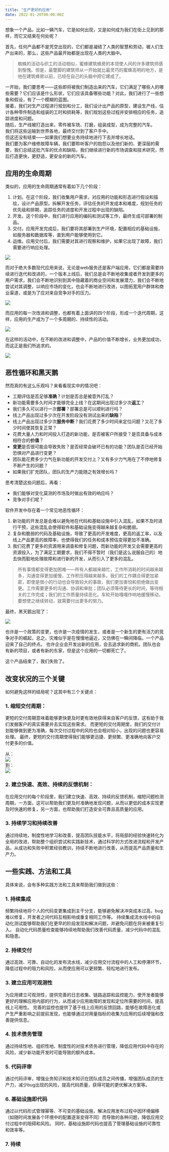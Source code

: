 ```yaml
---
title: "生产更好的应用"
date: 2022-01-20T00:00:00Z
---
```


想象一个产品，比如一辆汽车，它是如何出现，又是如何成为我们在街上见到的那样，而它又结束在何处呢？

首先，任何产品都不是凭空出现的，它们都是凝结了人类的智慧和劳动，被人们生产出来的，那么，这些产品最开始都是出现在人类的大脑中。

> 蜘蛛的活动与织工的活动相似，蜜蜂建筑蜂房的本领使人间的许多建筑师感到惭愧。但是，最蹩脚的建筑师从一开始就比最灵巧的蜜蜂高明的地方，是他在建筑蜂房以前，已经在自己的头脑中把它建成了。

一开始，我们要思考——这些即将被我们制造出来的汽车，它们满足了哪些人的哪些需要？它们应该是什么形状，它们应该具备哪些功能？对此，我们进行了一些想象和假设，有了一个模糊的蓝图。  
接着，我们对生产过程进行规划和分工，我们设计出产品的原型，建设生产线，估计各种零件制造和组装的工时和损耗等，我们规划这些过程并安排相应的任务，追踪进度和问题。  
随后，生产线被打造出来，零件被车铣、打磨，组装成型，成为完整的汽车。  
我们将这些运输到世界各地，最终交付到了客户手中。  
但这还没有结束——如果我们想要业务持续地进行下去并增长地话。  
我们要为客户维修故障车辆，我们要聆听客户的抱怨以及他们新的、更深层的需要，我们总结这批汽车的优点和缺陷，我们继续进行新的市场调查和技术研究，然后打造更快，更舒适，更安全的新的汽车。

## 应用的生命周期

类似的，应用的生命周期通常有着如下几个阶段：
1. 计划。在这个阶段，我们收集用户需求，对应用的功能和形态进行假设和描绘，设计产品原型。拆解开发任务，评估任务的开发成本和难度，规划任务的优先级和排期，追踪任务的进度和开发过程中出现的缺陷。
2. 开发。这个阶段中，我们进行应用的编码和测试等工作，最终生成可部署的制品。
3. 交付。应用开发完成后，我们要将其部署到生产环境，配置相应的基础设施，如服务器和数据库等，直到用户能够使用到它。
4. 运维。应用交付后，我们需要对其进行观察和维护，如果它出现了故障，我们需要进行响应处理。  

![](/build-better-apps/1.png)

而对于绝大多数现代应用来说，无论是web服务还是客户端应用，它们都是需要持续进行迭代和改进的，一个版本上线后，我们总是会不断地收集或者开发到更多的用户需求，我们会不断地识别到其中隐藏着的商业空间和发展潜力，我们会不断地尝试对其调整，以响应市场的变化，也会不断地进行改进，以图拓宽用户群体和商业渠道，或是为了应对来自竞争对手的压力。  

![](/build-better-apps/2.png)

而应用的每一次改进和调整，也都有着上面讲的四个阶段，形成一个迭代周期，这样，应用的生产成为了一个多周期的、持续性的活动。

![](/build-better-apps/3.png)

在这样的活动中，在不断的改进和调整中，产品的价值不断增长，业务更加成功，而这正是我们所追求的。

![](/build-better-apps/4.png)

## 恶性循环和黑天鹅

然而真的有这么乐观吗？来看看现实中的情况吧：

* 工期评估是否足够**准确**？计划是否总是被意外打乱？
* 新功能需要多久时间才能够完全上线？在这期间出现过多少次**返工**？
* 我们多久可以进行一次**部署**？部署总是可以顺利进行吗？
* 线上产品出现过多少次在开发阶段没有测试出来的**缺陷**？
* 线上产品出现过多少次**服务中断**？我们花费了多少时间来定位问题？又花了多少时间使其恢复正常？
* 花费大量人力和时间投入打造的新功能，是否被客户所接受？是否具备与成本相符合的**价值**？
* **变更**是否很可能会导致失败？是否经常会破坏已有的功能？团队是否已经开始恐惧对产品进行变更？
* 团队能花费多少力气在新功能的开发交付上？又有多少力气用在了不停地修复不断产生的问题？
* 如果我们扩充团队，团队的生产力能随之有效增长吗？

思考清楚这些问题后，再看：
* 我们能够对变化莫测的市场及时做出有效的响应吗？
* 竞争对手们呢？

软件开发中存在着一个常见地恶性循环：
1. 新功能的开发总是会难以避免地在代码和基础设施中引入混乱，如果不及时进行干预，这些混乱会使得软件和基础设施变得越来越复杂和脆弱。
2. 复杂和脆弱的代码及基础设施，导致了更高的开发难度，更高的返工率，以及线上产品更高的故障率，也使得我们的任务和成本预估变得更加不准确。  
3. 我们花费了更多的资源用来调查和修复问题，而新功能的开发又会需要更高的资源投入，为了满足工期要求，我们不得不暂时（我们是这么说服自己的）地去快而脏地处理故障和进行新的开发，从而引入了更多的混乱。

> 所有事情都变得更加困难——所有人都越来越忙，工作所消耗的时间越来越多，沟通变得更加缓慢，工作积压得越来越多。我们的工作耦合得更加紧密，即使是很小的行动也会导致较大的事故，我们更加害怕和拒绝做出变更。工作需要更多的沟通、协调和审批；团队必须等待更长的时间，等待相关的工作完成；我们的工作质量持续恶化。车轮开始嘎嘎作响地缓慢移动，要想使之继续转动，就需要付出更多的努力。

最终，黑天鹅出现了：

![](/build-better-apps/5.png)

也许是一个政策的变更，也许是一次疫情的发生，或者是一个新生的更有活力的竞争对手的崛起，总之，灾难似乎是在慢慢地逼近，又仿佛在一瞬间降临，一个产品迎来了自己的终点。
也许企业会开发出新的应用，会去追求新的商机，团队也会有新的项目，或者有新的东家，但是这个应用的一切都死亡了。

这个产品结束了，我们失败了。

## 改变状况的三个关键

如何避免这样的结局呢？这其中有三个关键点：

### 1. 缩短交付周期：

更短的交付周期意味着能够更快更及时更有效地获得来自客户的反馈，这有助于我们发掘客户的真实需要并去实现这些需求。
而更短的交付周期里，我们的交付计划能够做到更为准确，每次交付过程中的风险也会相对较小，出现的问题也更容易处理。
最终，更短的交付周期使得我们能够更迅捷、更频繁、更准确地向客户交付更多的价值。

从：  
![](/build-better-apps/3.png)  
到：  
![](/build-better-apps/6.png)


### 2. 建立快速、高效、持续的反馈机制：

在应用交付的每个阶段里，我们建立快速、高效、持续的反馈机制，缩短问题检测周期，一方面，这可以帮助我们更及时准确地发现问题，从而以更低的成本实现更及时快速的修复，另一方面，也帮助我们打造安全可靠且高质量的应用。


### 3. 持续学习和持续改善
	
通过持续地，制度性地学习和改善，提高团队技能水平，将局部的经验快速转化为全局的改进，帮助整个组织尝试和实践新技术，通过科学的方式改进流程和开发产品，从成功和失败中积累经验教训，持续不断地进行改善，从而提高产品质量和生产力。

## 一些实践、方法和工具

具体来说，会有多种实践方法和工具来帮助我们做到这些：

### 1. 持续集成
频繁持续地将个人的代码变更集成到主干分支，能够避免解决冲突成本过高，bug难以修复，开发者之间代码互相影响或重复相同工作等。
持续集成流水线中的自动化测试能够帮助我们在更早的阶段发现和解决问题，并避免问题在将来被重复引入。
自动化代码质量检查能够持续地帮助我们改善代码质量，减少代码中的混乱和隐患。

### 2. 持续交付
通过高效、可靠、自动化的发布流水线，减少应用交付流程中的人工和停滞环节，降低过程中的阻力和风险，从而使应用可以更频繁、轻松地进行发布。

### 3. 建立应用可观测性
为应用建立可观测性，提供完善的日志收集、链路追踪和监控能力，使开发者能够更好的理解应用内部的行为，从而减少应用故障的发现和定位所需要的时间，提高线上可用性。
完善的监控也提供了基于线上应用的反馈回路，能够在故障恶化或产生严重影响之前提前发现，也能够通过对用量指标的收集为应用的后续增强和改善提供信息。

### 4. 技术债务管理
通过持续性地、组织性地、制度性的对技术债务进行管理，降低应用代码中存在的风险，减少新功能开发时可能导致的额外成本。

### 5. 代码评审
通过代码评审，增强业务知识和技术知识在团队成员之间传播，增强团队成员的生产力，减少bug出现的风险，提高代码质量，获得可能的更优解决方案等。

### 6. 基础设施即代码
通过以代码形式管理幂等、不可变的基础设施，解决应用发布过程中因环境偏移（如随时间发展各个环境中的配置逐渐变得不同）而导致的各种问题，降低应用交付过程中的阻碍和风险。
同时，基础设施即代码也提高了管理基础设施的可靠性和效率等。

### 7. 待续


